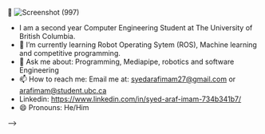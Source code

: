   👋 ![Screenshot (997)](https://user-images.githubusercontent.com/86128944/128187470-b64de634-af3b-47bb-b8bd-d847ee6edc29.png)


- I am a second year Computer Engineering Student at The University of British Columbia.
- 🌱 I’m currently learning Robot Operating Sytem (ROS), Machine learning and competitive programming.
- 💬 Ask me about: Programming, Mediapipe, robotics and software Engineering
- 📫 How to reach me: Email me at: syedarafimam27@gmail.com or arafimam@student.ubc.ca
- Linkedin: https://www.linkedin.com/in/syed-araf-imam-734b341b7/
- 😄 Pronouns: He/Him

-->
